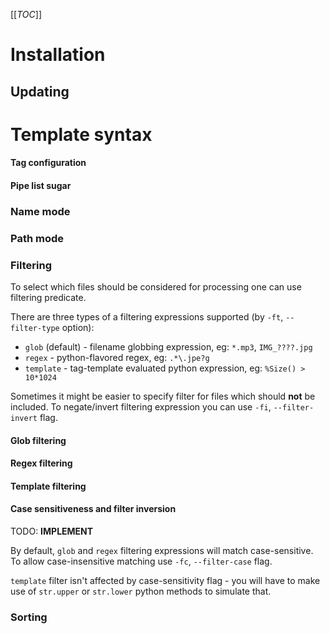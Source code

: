 [[_TOC_]]

# Installation
## Updating
# Template syntax



#### Tag configuration
#### Pipe list sugar
### Name mode
### Path mode
### Filtering
To select which files should be considered for processing one can use filtering predicate.

There are three types of a filtering expressions supported (by `-ft`, `--filter-type` option):
- `glob` (default) - filename globbing expression, eg: `*.mp3`, `IMG_????.jpg`
- `regex` - python-flavored regex, eg: `.*\.jpe?g`
- `template` - tag-template evaluated python expression, eg: `%Size() > 10*1024`

Sometimes it might be easier to specify filter for files which should **not** be included.
To negate/invert filtering expression you can use `-fi`, `--filter-invert` flag.

#### Glob filtering
#### Regex filtering
#### Template filtering
#### Case sensitiveness and filter inversion
TODO: **IMPLEMENT**

By default, `glob` and `regex` filtering expressions will match case-sensitive.
To allow case-insensitive matching use `-fc`, `--filter-case` flag.

`template` filter isn't affected by case-sensitivity flag - you will have to make use of `str.upper` or `str.lower` python methods to simulate that.

### Sorting
